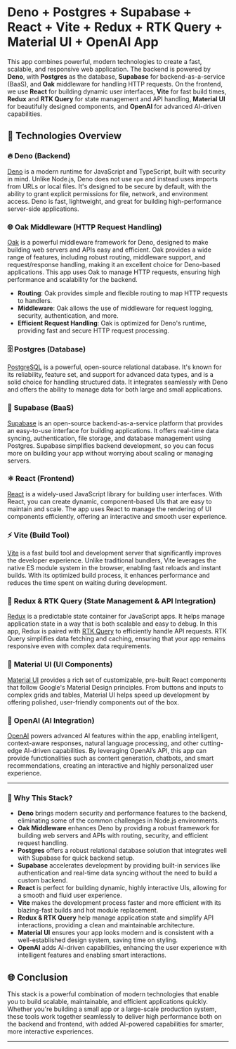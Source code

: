 
# Deno + Postgres + Supabase + React + Vite + Redux + RTK Query + Material UI + OpenAI App

This app combines powerful, modern technologies to create a fast, scalable, and responsive web application. The backend is powered by **Deno**, with **Postgres** as the database, **Supabase** for backend-as-a-service (BaaS), and **Oak** middleware for handling HTTP requests. On the frontend, we use **React** for building dynamic user interfaces, **Vite** for fast build times, **Redux** and **RTK Query** for state management and API handling, **Material UI** for beautifully designed components, and **OpenAI** for advanced AI-driven capabilities.

## 🚀 Technologies Overview

### 🔥 **Deno (Backend)**

[Deno](https://deno.land) is a modern runtime for JavaScript and TypeScript, built with security in mind. Unlike Node.js, Deno does not use `npm` and instead uses imports from URLs or local files. It's designed to be secure by default, with the ability to grant explicit permissions for file, network, and environment access. Deno is fast, lightweight, and great for building high-performance server-side applications.

### 🌐 **Oak Middleware (HTTP Request Handling)**

[Oak](https://deno.land/x/oak) is a powerful middleware framework for Deno, designed to make building web servers and APIs easy and efficient. Oak provides a wide range of features, including robust routing, middleware support, and request/response handling, making it an excellent choice for Deno-based applications. This app uses Oak to manage HTTP requests, ensuring high performance and scalability for the backend.

- **Routing**: Oak provides simple and flexible routing to map HTTP requests to handlers.
- **Middleware**: Oak allows the use of middleware for request logging, security, authentication, and more.
- **Efficient Request Handling**: Oak is optimized for Deno's runtime, providing fast and secure HTTP request processing.

### 🗄️ **Postgres (Database)**

[PostgreSQL](https://www.postgresql.org) is a powerful, open-source relational database. It's known for its reliability, feature set, and support for advanced data types, and is a solid choice for handling structured data. It integrates seamlessly with Deno and offers the ability to manage data for both large and small applications.

### 🔑 **Supabase (BaaS)**

[Supabase](https://supabase.io) is an open-source backend-as-a-service platform that provides an easy-to-use interface for building applications. It offers real-time data syncing, authentication, file storage, and database management using Postgres. Supabase simplifies backend development, so you can focus more on building your app without worrying about scaling or managing servers.

### ⚛️ **React (Frontend)**

[React](https://reactjs.org) is a widely-used JavaScript library for building user interfaces. With React, you can create dynamic, component-based UIs that are easy to maintain and scale. The app uses React to manage the rendering of UI components efficiently, offering an interactive and smooth user experience.

### ⚡ **Vite (Build Tool)**

[Vite](https://vitejs.dev) is a fast build tool and development server that significantly improves the developer experience. Unlike traditional bundlers, Vite leverages the native ES module system in the browser, enabling fast reloads and instant builds. With its optimized build process, it enhances performance and reduces the time spent on waiting during development.

### 🔄 **Redux & RTK Query (State Management & API Integration)**

[Redux](https://redux.js.org) is a predictable state container for JavaScript apps. It helps manage application state in a way that is both scalable and easy to debug. In this app, Redux is paired with [RTK Query](https://redux-toolkit.js.org) to efficiently handle API requests. RTK Query simplifies data fetching and caching, ensuring that your app remains responsive even with complex data requirements.

### 🎨 **Material UI (UI Components)**

[Material UI](https://mui.com) provides a rich set of customizable, pre-built React components that follow Google's Material Design principles. From buttons and inputs to complex grids and tables, Material UI helps speed up development by offering polished, user-friendly components out of the box.

### 🤖 **OpenAI (AI Integration)**

[OpenAI](https://openai.com) powers advanced AI features within the app, enabling intelligent, context-aware responses, natural language processing, and other cutting-edge AI-driven capabilities. By leveraging OpenAI’s API, this app can provide functionalities such as content generation, chatbots, and smart recommendations, creating an interactive and highly personalized user experience.

---

### 🌟 Why This Stack?

- **Deno** brings modern security and performance features to the backend, eliminating some of the common challenges in Node.js environments.
- **Oak Middleware** enhances Deno by providing a robust framework for building web servers and APIs with routing, security, and efficient request handling.
- **Postgres** offers a robust relational database solution that integrates well with Supabase for quick backend setup.
- **Supabase** accelerates development by providing built-in services like authentication and real-time data syncing without the need to build a custom backend.
- **React** is perfect for building dynamic, highly interactive UIs, allowing for a smooth and fluid user experience.
- **Vite** makes the development process faster and more efficient with its blazing-fast builds and hot module replacement.
- **Redux & RTK Query** help manage application state and simplify API interactions, providing a clean and maintainable architecture.
- **Material UI** ensures your app looks modern and is consistent with a well-established design system, saving time on styling.
- **OpenAI** adds AI-driven capabilities, enhancing the user experience with intelligent features and enabling smart interactions.

## 🌐 Conclusion

This stack is a powerful combination of modern technologies that enable you to build scalable, maintainable, and efficient applications quickly. Whether you're building a small app or a large-scale production system, these tools work together seamlessly to deliver high performance both on the backend and frontend, with added AI-powered capabilities for smarter, more interactive experiences.

---
